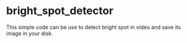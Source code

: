 # bright_spot_detector

This simple code can be use to detect bright spot in video and save its image in your disk.
